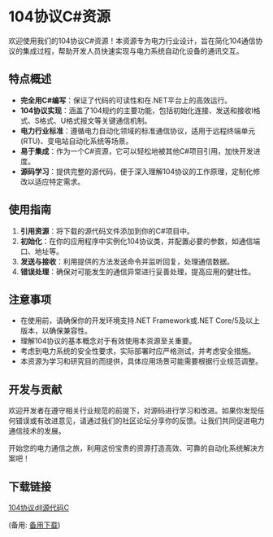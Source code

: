 # 104协议C#资源

 欢迎使用我们的104协议C#资源！本资源专为电力行业设计，旨在简化104通信协议的集成过程，帮助开发人员快速实现与电力系统自动化设备的通讯交互。

 ## 特点概述

 - **完全用C#编写**：保证了代码的可读性和在.NET平台上的高效运行。
 - **104协议实现**：涵盖了104规约的主要功能，包括初始化连接、发送和接收I格式、S格式、U格式报文等关键通信机制。
 - **电力行业标准**：遵循电力自动化领域的标准通信协议，适用于远程终端单元(RTU)、变电站自动化系统等场景。
 - **易于集成**：作为一个C#资源，它可以轻松地被其他C#项目引用，加快开发进度。
 - **源码学习**：提供完整的源代码，便于深入理解104协议的工作原理，定制化修改以适应特定需求。

 ## 使用指南

 1. **引用资源**：将下载的源代码文件添加到你的C#项目中。
 2. **初始化**：在你的应用程序中实例化104协议类，并配置必要的参数，如通信端口、地址等。
 3. **发送与接收**：利用提供的方法发送命令并监听回复，处理通信数据。
 4. **错误处理**：确保对可能发生的通信异常进行妥善处理，提高应用的健壮性。

 ## 注意事项

 - 在使用前，请确保你的开发环境支持.NET Framework或.NET Core/5及以上版本，以确保兼容性。
 - 理解104协议的基本概念对于有效使用本资源至关重要。
 - 考虑到电力系统的安全性要求，实际部署时应严格测试，并考虑安全措施。
 - 本资源为学习和研究目的而提供，具体应用场景可能需要根据行业规范调整。

 ## 开发与贡献

 欢迎开发者在遵守相关行业规范的前提下，对源码进行学习和改进。如果你发现任何错误或有改进意见，请通过我们的社区论坛分享你的反馈。让我们共同促进电力通信技术的发展。

 开始您的电力通信之旅，利用这份宝贵的资源打造高效、可靠的自动化系统解决方案吧！

 ## 下载链接
 [104协议dll源代码C](https://pan.quark.cn/s/d92730f89671) 

 (备用: [备用下载](https://pan.baidu.com/s/16emIE0TX1fmcy5x7oPrTLg?pwd=1234))
